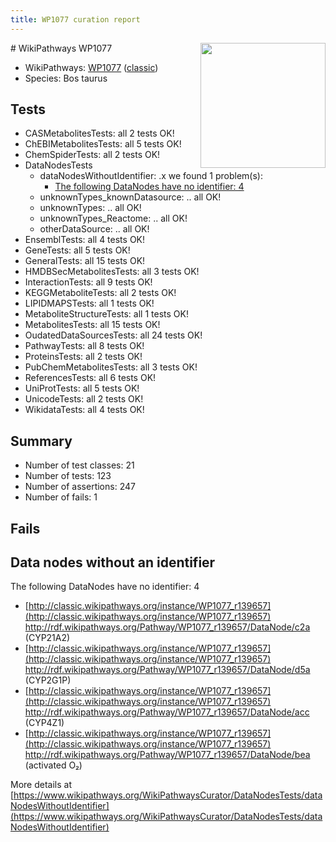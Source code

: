 ```yaml
---
title: WP1077 curation report
---
```


<img style="float: right; width: 200px" src="https://upload.wikimedia.org/wikipedia/commons/thumb/8/83/Wplogo_with_text_500.png/640px-Wplogo_with_text_500.png" />
# WikiPathways WP1077

* WikiPathways: [WP1077](https://wikipathways.org/pathways/WP1077) ([classic](https://classic.wikipathways.org/instance/WP1077))
* Species: Bos taurus
## Tests
* CASMetabolitesTests: all 2 tests OK!
* ChEBIMetabolitesTests: all 5 tests OK!
* ChemSpiderTests: all 2 tests OK!
* DataNodesTests
    * dataNodesWithoutIdentifier: .x we found 1 problem(s):
        * [The following DataNodes have no identifier: 4](#d2d32fa3)
    * unknownTypes_knownDatasource: .. all OK!
    * unknownTypes: .. all OK!
    * unknownTypes_Reactome: .. all OK!
    * otherDataSource: .. all OK!
* EnsemblTests: all 4 tests OK!
* GeneTests: all 5 tests OK!
* GeneralTests: all 15 tests OK!
* HMDBSecMetabolitesTests: all 3 tests OK!
* InteractionTests: all 9 tests OK!
* KEGGMetaboliteTests: all 2 tests OK!
* LIPIDMAPSTests: all 1 tests OK!
* MetaboliteStructureTests: all 1 tests OK!
* MetabolitesTests: all 15 tests OK!
* OudatedDataSourcesTests: all 24 tests OK!
* PathwayTests: all 8 tests OK!
* ProteinsTests: all 2 tests OK!
* PubChemMetabolitesTests: all 3 tests OK!
* ReferencesTests: all 6 tests OK!
* UniProtTests: all 5 tests OK!
* UnicodeTests: all 2 tests OK!
* WikidataTests: all 4 tests OK!


## Summary

* Number of test classes: 21
* Number of tests: 123
* Number of assertions: 247
* Number of fails: 1

## Fails

<a name="d2d32fa3" />

## Data nodes without an identifier

The following DataNodes have no identifier: 4

* [http://classic.wikipathways.org/instance/WP1077_r139657](http://classic.wikipathways.org/instance/WP1077_r139657) http://rdf.wikipathways.org/Pathway/WP1077_r139657/DataNode/c2a (CYP21A2)
* [http://classic.wikipathways.org/instance/WP1077_r139657](http://classic.wikipathways.org/instance/WP1077_r139657) http://rdf.wikipathways.org/Pathway/WP1077_r139657/DataNode/d5a (CYP2G1P)
* [http://classic.wikipathways.org/instance/WP1077_r139657](http://classic.wikipathways.org/instance/WP1077_r139657) http://rdf.wikipathways.org/Pathway/WP1077_r139657/DataNode/acc (CYP4Z1)
* [http://classic.wikipathways.org/instance/WP1077_r139657](http://classic.wikipathways.org/instance/WP1077_r139657) http://rdf.wikipathways.org/Pathway/WP1077_r139657/DataNode/bea (activated O₂)


More details at [https://www.wikipathways.org/WikiPathwaysCurator/DataNodesTests/dataNodesWithoutIdentifier](https://www.wikipathways.org/WikiPathwaysCurator/DataNodesTests/dataNodesWithoutIdentifier)

